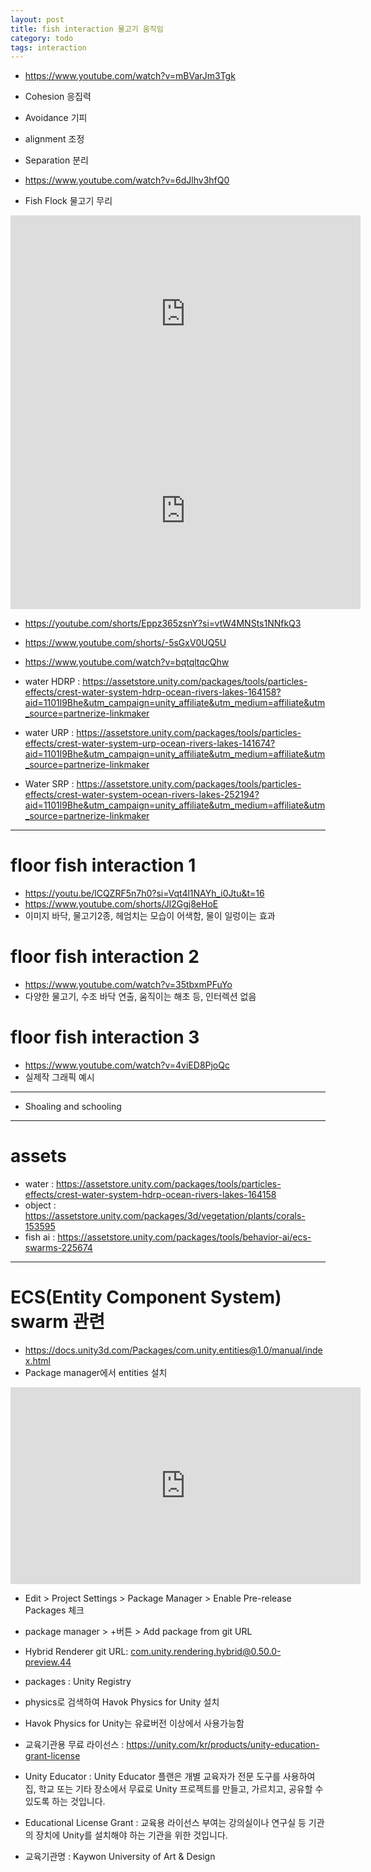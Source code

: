 ```yaml
---
layout: post
title: fish interaction 물고기 움직임
category: todo
tags: interaction
---
```


* https://www.youtube.com/watch?v=mBVarJm3Tgk
* Cohesion 응집력
* Avoidance 기피
* alignment 조정
* Separation 분리

* https://www.youtube.com/watch?v=6dJlhv3hfQ0

* Fish Flock 물고기 무리

<iframe width="560" height="315" src="https://www.youtube.com/embed/2EjdVOtOZ4A?si=5f1vPSLKJPJvYuwF" title="YouTube video player" frameborder="0" allow="accelerometer; autoplay; clipboard-write; encrypted-media; gyroscope; picture-in-picture; web-share" allowfullscreen></iframe>

<iframe width="560" height="315" src="https://www.youtube.com/embed/dDleJ7QXj7Q?si=efb7C85O5KNgwxJk" title="YouTube video player" frameborder="0" allow="accelerometer; autoplay; clipboard-write; encrypted-media; gyroscope; picture-in-picture; web-share" allowfullscreen></iframe>

* https://youtube.com/shorts/Eppz365zsnY?si=vtW4MNSts1NNfkQ3
* https://www.youtube.com/shorts/-5sGxV0UQ5U
* https://www.youtube.com/watch?v=bqtqltqcQhw


* water HDRP : https://assetstore.unity.com/packages/tools/particles-effects/crest-water-system-hdrp-ocean-rivers-lakes-164158?aid=1101l9Bhe&utm_campaign=unity_affiliate&utm_medium=affiliate&utm_source=partnerize-linkmaker
* water URP : https://assetstore.unity.com/packages/tools/particles-effects/crest-water-system-urp-ocean-rivers-lakes-141674?aid=1101l9Bhe&utm_campaign=unity_affiliate&utm_medium=affiliate&utm_source=partnerize-linkmaker
* Water SRP : https://assetstore.unity.com/packages/tools/particles-effects/crest-water-system-ocean-rivers-lakes-252194?aid=1101l9Bhe&utm_campaign=unity_affiliate&utm_medium=affiliate&utm_source=partnerize-linkmaker

---

# floor fish interaction 1
* https://youtu.be/lCQZRF5n7h0?si=Vqt4l1NAYh_i0Jtu&t=16
* https://www.youtube.com/shorts/Jl2Ggj8eHoE
* 이미지 바닥, 물고기2종, 헤엄치는 모습이 어색함, 물이 일렁이는 효과

# floor fish interaction 2
* https://www.youtube.com/watch?v=35tbxmPFuYo
* 다양한 물고기, 수조 바닥 연출, 움직이는 해초 등, 인터렉션 없음

# floor fish interaction 3
* https://www.youtube.com/watch?v=4viED8PjoQc
* 실제작 그래픽 예시

---

* Shoaling and schooling

---

# assets
* water : https://assetstore.unity.com/packages/tools/particles-effects/crest-water-system-hdrp-ocean-rivers-lakes-164158
* object : https://assetstore.unity.com/packages/3d/vegetation/plants/corals-153595
* fish ai : https://assetstore.unity.com/packages/tools/behavior-ai/ecs-swarms-225674

---

# ECS(Entity Component System) swarm 관련
* https://docs.unity3d.com/Packages/com.unity.entities@1.0/manual/index.html
* Package manager에서 entities 설치
<iframe width="560" height="315" src="https://www.youtube.com/embed/oCigbPfvL18?si=rIZzBW_b5QT8iVLP" title="YouTube video player" frameborder="0" allow="accelerometer; autoplay; clipboard-write; encrypted-media; gyroscope; picture-in-picture; web-share" allowfullscreen></iframe>

* Edit > Project Settings > Package Manager > Enable Pre-release Packages 체크
* package manager > +버튼 > Add package from git URL
* Hybrid Renderer git URL: com.unity.rendering.hybrid@0.50.0-preview.44

* packages : Unity Registry
* physics로 검색하여 Havok Physics for Unity 설치

* Havok Physics for Unity는 유료버전 이상에서 사용가능함
* 교육기관용 무료 라이선스 : https://unity.com/kr/products/unity-education-grant-license
* Unity Educator : Unity Educator 플랜은 개별 교육자가 전문 도구를 사용하여 집, 학교 또는 기타 장소에서 무료로 Unity 프로젝트를 만들고, 가르치고, 공유할 수 있도록 하는 것입니다.
* Educational License Grant : 교육용 라이선스 부여는 강의실이나 연구실 등 기관의 장치에 Unity를 설치해야 하는 기관을 위한 것입니다.
* 교육기관명 : Kaywon University of Art & Design